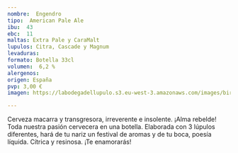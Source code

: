 ```yaml
---
nombre:  Engendro
tipo:  American Pale Ale
ibu:  43
ebc:  11
maltas: Extra Pale y CaraMalt
lupulos: Citra, Cascade y Magnum
levaduras: 
formato: Botella 33cl
volumen:  6,2 %
alergenos: 
origen: España
pvp: 3,00 €
imagen: https://labodegadellupulo.s3.eu-west-3.amazonaws.com/images/birras/engendro.jpg

---
```

Cerveza macarra y transgresora, irreverente e insolente. ¡Alma rebelde! Toda nuestra pasión cervecera en una botella. Elaborada con 3 lúpulos diferentes, hará de tu nariz un festival de aromas y de tu boca, poesía líquida. Cítrica y resinosa. ¡Te enamorarás!
